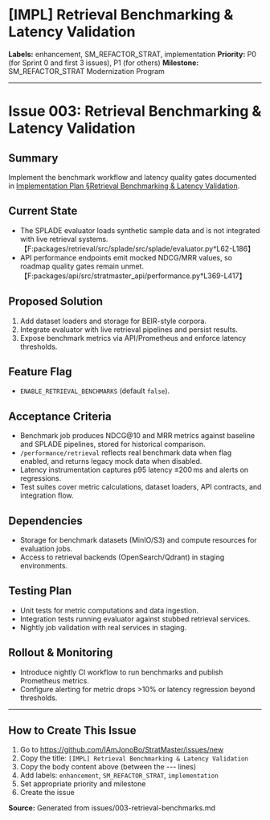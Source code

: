 # [IMPL] Retrieval Benchmarking & Latency Validation

**Labels:** enhancement, SM_REFACTOR_STRAT, implementation
**Priority:** P0 (for Sprint 0 and first 3 issues), P1 (for others)
**Milestone:** SM_REFACTOR_STRAT Modernization Program

---

# Issue 003: Retrieval Benchmarking & Latency Validation

## Summary
Implement the benchmark workflow and latency quality gates documented in [Implementation Plan §Retrieval Benchmarking & Latency Validation](../IMPLEMENTATION_PLAN.md#retrieval-benchmarking--latency-validation).

## Current State
- The SPLADE evaluator loads synthetic sample data and is not integrated with live retrieval systems.【F:packages/retrieval/src/splade/src/splade/evaluator.py†L62-L186】
- API performance endpoints emit mocked NDCG/MRR values, so roadmap quality gates remain unmet.【F:packages/api/src/stratmaster_api/performance.py†L369-L417】

## Proposed Solution
1. Add dataset loaders and storage for BEIR-style corpora.
2. Integrate evaluator with live retrieval pipelines and persist results.
3. Expose benchmark metrics via API/Prometheus and enforce latency thresholds.

## Feature Flag
- `ENABLE_RETRIEVAL_BENCHMARKS` (default `false`).

## Acceptance Criteria
- Benchmark job produces NDCG@10 and MRR metrics against baseline and SPLADE pipelines, stored for historical comparison.
- `/performance/retrieval` reflects real benchmark data when flag enabled, and returns legacy mock data when disabled.
- Latency instrumentation captures p95 latency ≤200 ms and alerts on regressions.
- Test suites cover metric calculations, dataset loaders, API contracts, and integration flow.

## Dependencies
- Storage for benchmark datasets (MinIO/S3) and compute resources for evaluation jobs.
- Access to retrieval backends (OpenSearch/Qdrant) in staging environments.

## Testing Plan
- Unit tests for metric computations and data ingestion.
- Integration tests running evaluator against stubbed retrieval services.
- Nightly job validation with real services in staging.

## Rollout & Monitoring
- Introduce nightly CI workflow to run benchmarks and publish Prometheus metrics.
- Configure alerting for metric drops >10% or latency regression beyond thresholds.


---

## How to Create This Issue

1. Go to https://github.com/IAmJonoBo/StratMaster/issues/new
2. Copy the title: `[IMPL] Retrieval Benchmarking & Latency Validation`
3. Copy the body content above (between the --- lines)
4. Add labels: `enhancement`, `SM_REFACTOR_STRAT`, `implementation`
5. Set appropriate priority and milestone
6. Create the issue

**Source:** Generated from issues/003-retrieval-benchmarks.md
